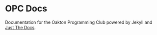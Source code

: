 # OPC Docs

Documentation for the Oakton Programming Club powered by Jekyll and [Just The Docs](https://github.com/just-the-docs/just-the-docs).